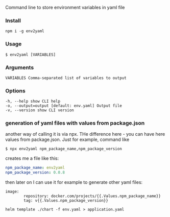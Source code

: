 Command line to store environment variables in yaml file

### Install
```
npm i -g env2yaml
```

### Usage

```
$ env2yaml [VARIABLES]
```

### Arguments

```
VARIABLES Comma-separated list of variables to output
```

### Options

```
-h, --help show CLI help
-o, --output=output [default: env.yaml] Output file
-v, --version show CLI version
```

### generation of yaml files with values from package.json
another way of calling it is via npx. THe difference here - you can have here values from package.json. Just for example, command like
```shell
$ npx env2yaml npm_package_name,npm_package_version
```

creates me a file like this:
```yaml
npm_package_name: env2yaml
npm_package_version: 0.0.8
```

then later on I can use it for example to generate other yaml files:

```
image:
        repository: docker.com/projects/{{.Values.npm_package_name}}
        tag: v{{.Values.npm_package_version}}
```

```
helm template ./chart -f env.yaml > application.yaml
```
